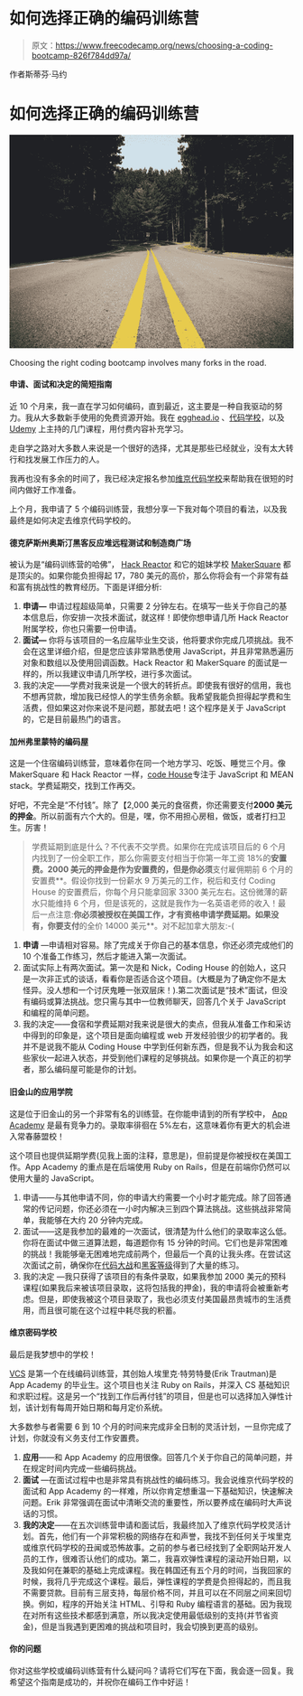 # 如何选择正确的编码训练营

> 原文：<https://www.freecodecamp.org/news/choosing-a-coding-bootcamp-826f784dd97a/>

作者斯蒂芬·马约

# 如何选择正确的编码训练营

![nF8COkMacFtnWFOONyz9XzJhnVSf1M8y4gt4](img/5ab9a5e3ec2c22d33285ef90b8fa4d97.png)

Choosing the right coding bootcamp involves many forks in the road.

#### 申请、面试和决定的简短指南

近 10 个月来，我一直在学习如何编码，直到最近，这主要是一种自我驱动的努力。我从大多数新手使用的免费资源开始。我在 [egghead.io](https://egghead.io) 、[代码学校](https://codeschool.com)，以及 [Udemy](https://udemy.com) 上主持的几门课程，用付费内容补充学习。

走自学之路对大多数人来说是一个很好的选择，尤其是那些已经就业，没有太大转行和找发展工作压力的人。

我再也没有多余的时间了，我已经决定报名参加[维京代码学校](https://vikingcodeschool.com)来帮助我在很短的时间内做好工作准备。

上个月，我申请了 5 个编码训练营，我想分享一下我对每个项目的看法，以及我最终是如何决定去维京代码学校的。

#### 德克萨斯州奥斯汀黑客反应堆远程测试和制造商广场

被认为是“编码训练营的哈佛”， [Hack Reactor](http://hackreactor.com) 和它的姐妹学校 [MakerSquare](http://makersquare.com) 都是顶尖的。如果你能负担得起 17，780 美元的高价，那么你将会有一个非常有益和富有挑战性的教育经历。下面是详细分析:

1.  **申请—** 申请过程超级简单，只需要 2 分钟左右。在填写一些关于你自己的基本信息后，你安排一次技术面试，就这样！即使你想申请几所 Hack Reactor 附属学校，你也只需要一份申请。
2.  **面试—** 你将与该项目的一名应届毕业生交谈，他将要求你完成几项挑战。我不会在这里详细介绍，但是您应该非常熟悉使用 JavaScript，并且非常熟悉遍历对象和数组以及使用回调函数。Hack Reactor 和 MakerSquare 的面试是一样的，所以我建议申请几所学校，进行多次面试。
3.  我的决定——学费对我来说是一个很大的转折点。即使我有很好的信用，我也不想再贷款，增加我已经惊人的学生债务余额。我希望我能负担得起学费和生活费，但如果这对你来说不是问题，那就去吧！这个程序是关于 JavaScript 的，它是目前最热门的语言。

#### 加州弗里蒙特的编码屋

这是一个住宿编码训练营，意味着你在同一个地方学习、吃饭、睡觉三个月。像 MakerSquare 和 Hack Reactor 一样，[code House](http://codinghouse.io)专注于 JavaScript 和 MEAN stack。学费延期交，找到工作再交。

好吧，不完全是“不付钱”。除了【2,000 美元的食宿费，你还需要支付**2000 美元的押金**。所以前面有六个大的。但是，嘿，你不用担心房租，做饭，或者打扫卫生。厉害！

> 学费延期到底是什么？不代表不交学费。如果你在完成该项目后的 6 个月内找到了一份全职工作，那么你需要支付相当于你第一年工资 18%的**安置费。2000 美元的押金是作为安置费的，但是你必须**支付雇佣期前 6 个月的安置费**。假设你找到一份薪水 9 万美元的工作，税后和支付 Coding House 的安置费后，你每个月只能拿回家 3300 美元左右。这份微薄的薪水只能维持 6 个月，但是该死的，这就是我作为一名英语老师的收入！最后一点注意:**你必须被授权在美国工作，才有资格申请学费延期。如果没有，你要支付**的全价 14000 美元**。对不起加拿大朋友:-(

1.  **申请** —申请相对容易。除了完成关于你自己的基本信息，你还必须完成他们的 10 个准备工作练习，然后才能进入第一次面试。
2.  面试实际上有两次面试。第一次是和 Nick，Coding House 的创始人，这只是一次非正式的谈话，看看你是否适合这个项目。(大概是为了确定你不是太怪异。没人想和一个讨厌鬼睡一张双层床！).第二次面试是“技术”面试，但没有编码或算法挑战。您只需与其中一位教师聊天，回答几个关于 JavaScript 和编程的简单问题。
3.  我的决定——食宿和学费延期对我来说是很大的卖点，但我从准备工作和采访中得到的印象是，这个项目是面向编程或 web 开发经验很少的初学者的。我并不是说我不能从 Coding House 中学到任何新东西，但是我不认为我会和这些家伙一起进入状态，并受到他们课程的足够挑战。如果你是一个真正的初学者，那么编码屋可能是你的计划。

#### 旧金山的应用学院

这是位于旧金山的另一个非常有名的训练营。在你能申请到的所有学校中， [App Academy](http://appacademy.io) 是最有竞争力的。录取率徘徊在 5%左右，这意味着你有更大的机会进入常春藤盟校！

这个项目也提供延期学费(见我上面的注释，意思是)，但前提是你被授权在美国工作。App Academy 的重点是在后端使用 Ruby on Rails，但是在前端你仍然可以使用大量的 JavaScript。

1.  申请——与其他申请不同，你的申请大约需要一个小时才能完成。除了回答通常的传记问题，你还必须在一小时内解决三到四个算法挑战。这些挑战非常简单，我能够在大约 20 分钟内完成。
2.  面试——这是我参加的最难的一次面试，很清楚为什么他们的录取率这么低。你将在面试中做三道算法题，每道题你有 15 分钟的时间。它们也是非常困难的挑战！我能够毫无困难地完成前两个，但最后一个真的让我头疼。在尝试这次面试之前，确保你在[代码大战](http://codewars.com)和[黑客等级](http://hackerrank.com)得到了大量的练习。
3.  我的决定 —我只获得了该项目的有条件录取，如果我参加 2000 美元的预科课程(如果我后来被该项目录取，这将包括我的押金)，我的申请将会被重新考虑。但是，即使我被这个项目录取了，我也必须支付美国最昂贵城市的生活费用，而且很可能在这个过程中耗尽我的积蓄。

#### 维京密码学校

最后是我梦想中的学校！

[VCS](http://vikingcodeschool.com) 是第一个在线编码训练营，其创始人埃里克·特劳特曼(Erik Trautman)是 App Academy 的毕业生。这个项目也关注 Ruby on Rails，并深入 CS 基础知识和求职过程。这是另一个“找到工作后再付钱”的项目，但是也可以选择加入弹性计划，该计划有每周开始日期和每月定价系统。

大多数参与者需要 6 到 10 个月的时间来完成非全日制的灵活计划，一旦你完成了计划，你就没有义务支付工作安置费。

1.  **应用**——和 App Academy 的应用很像。回答几个关于你自己的简单问题，并在规定时间内完成一些编码挑战。
2.  **面试** —在面试过程中也是非常具有挑战性的编码练习。我会说维京代码学校的面试和 App Academy 的一样难，所以你肯定想重温一下基础知识，快速解决问题。Erik 非常强调在面试中清晰交流的重要性，所以要养成在编码时大声说话的习惯。
3.  **我的决定**——在五次训练营申请和面试后，我最终加入了维京代码学校灵活计划。首先，他们有一个非常积极的网络存在和声誉，我找不到任何关于埃里克或维京代码学校的丑闻或恐怖故事。之前的参与者已经找到了全职网站开发人员的工作，很难否认他们的成功。第二，我喜欢弹性课程的滚动开始日期，以及我如何在兼职的基础上完成课程。我在韩国还有五个月的时间，当我回家的时候，我将几乎完成这个课程。最后，弹性课程的学费是负担得起的，而且我不需要贷款。目前有三层支持，每层价格不同，并且可以在不同层之间来回切换。例如，程序的开始关注 HTML、引导和 Ruby 编程语言的基础。因为我现在对所有这些技术都感到满意，所以我决定使用最低级别的支持(并节省资金)，但是当我遇到更困难的挑战和项目时，我会切换到更高的级别。

#### 你的问题

你对这些学校或编码训练营有什么疑问吗？请将它们写在下面，我会逐一回复。我希望这个指南是成功的，并祝你在编码工作中好运！